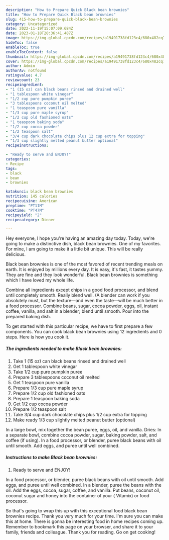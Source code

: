 ```yaml
---
description: "How to Prepare Quick Black bean brownies"
title: "How to Prepare Quick Black bean brownies"
slug: 415-how-to-prepare-quick-black-bean-brownies
category: Uncategorized
date: 2022-11-19T15:07:09.684Z
date: 2023-01-18T20:36:41.487Z
image: https://img-global.cpcdn.com/recipes/a19491738fd123c4/680x482cq70/black-bean-brownies-recipe-main-photo.jpg
hideToc: false
enableToc: true
enableTocContent: false
thumbnail: https://img-global.cpcdn.com/recipes/a19491738fd123c4/680x482cq70/black-bean-brownies-recipe-main-photo.jpg
cover: https://img-global.cpcdn.com/recipes/a19491738fd123c4/680x482cq70/black-bean-brownies-recipe-main-photo.jpg
author: Admin
authorAv: notfound
ratingvalue: 4.7
reviewcount: 23
recipeingredient:
- "1 (15 oz) can black beans rinsed and drained well"
- "1 tablespoon white vinegar"
- "1/2 cup pure pumpkin puree"
- "3 tablespoons coconut oil melted"
- "1 teaspoon pure vanilla"
- "1/3 cup pure maple syrup"
- "1/2 cup old fashioned oats"
- "1 teaspoon baking soda"
- "1/2 cup cocoa powder"
- "1/2 teaspoon salt"
- "3/4 cup dark chocolate chips plus 12 cup extra for topping"
- "1/3 cup slightly melted peanut butter optional"
recipeinstructions:

- "Ready to serve and ENJOY!"
categories:
- Recipe
tags:
- black
- bean
- brownies

katakunci: black bean brownies 
nutrition: 145 calories
recipecuisine: American
preptime: "PT11M"
cooktime: "PT47M"
recipeyield: "2"
recipecategory: Dinner

---
```



Hey everyone, I hope you're having an amazing day today. Today, we're going to make a distinctive dish, black bean brownies. One of my favorites. For mine, I am going to make it a little bit unique. This will be really delicious.

Black bean brownies is one of the most favored of recent trending meals on earth. It is enjoyed by millions every day. It is easy, it's fast, it tastes yummy. They are fine and they look wonderful. Black bean brownies is something which I have loved my whole life.

Combine all ingredients except chips in a good food processor, and blend until completely smooth. Really blend well. (A blender can work if you absolutely must, but the texture—and even the taste—will be much better in a food processor. Combine beans, sugar, cocoa powder, eggs, oil, instant coffee, vanilla, and salt in a blender; blend until smooth. Pour into the prepared baking dish.


To get started with this particular recipe, we have to first prepare a few components. You can cook black bean brownies using 12 ingredients and 0 steps. Here is how you cook it.

<!--inarticleads1-->

##### The ingredients needed to make Black bean brownies:

1. Take 1 (15 oz) can black beans rinsed and drained well
1. Get 1 tablespoon white vinegar
1. Take 1/2 cup pure pumpkin puree
1. Prepare 3 tablespoons coconut oil melted
1. Get 1 teaspoon pure vanilla
1. Prepare 1/3 cup pure maple syrup
1. Prepare 1/2 cup old fashioned oats
1. Prepare 1 teaspoon baking soda
1. Get 1/2 cup cocoa powder
1. Prepare 1/2 teaspoon salt
1. Take 3/4 cup dark chocolate chips plus 1/2 cup extra for topping
1. Make ready 1/3 cup slightly melted peanut butter (optional)


In a large bowl, mix together the bean puree, eggs, oil, and vanilla. Dries: In a separate bowl, combine cocoa powder, sugar, baking powder, salt, and coffee (if using). In a food processor, or blender, puree black beans with oil until smooth. Add eggs, and puree until well combined. 

<!--inarticleads2-->

##### Instructions to make Black bean brownies:


1. Ready to serve and ENJOY!

In a food processor, or blender, puree black beans with oil until smooth. Add eggs, and puree until well combined. In a blender, puree the beans with the oil. Add the eggs, cocoa, sugar, coffee, and vanilla. Put beans, coconut oil, coconut sugar and honey into the container of your ( Vitamix) or food processor. 

So that's going to wrap this up with this exceptional food black bean brownies recipe. Thank you very much for your time. I'm sure you can make this at home. There is gonna be interesting food in home recipes coming up. Remember to bookmark this page on your browser, and share it to your family, friends and colleague. Thank you for reading. Go on get cooking!
